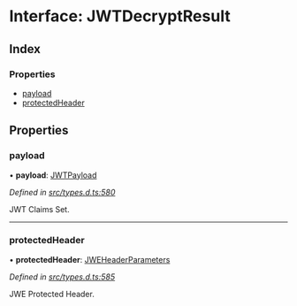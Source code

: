 # Interface: JWTDecryptResult

## Index

### Properties

* [payload](_types_d_.jwtdecryptresult.md#payload)
* [protectedHeader](_types_d_.jwtdecryptresult.md#protectedheader)

## Properties

### payload

•  **payload**: [JWTPayload](_types_d_.jwtpayload.md)

*Defined in [src/types.d.ts:580](https://github.com/panva/jose/blob/v3.3.2/src/types.d.ts#L580)*

JWT Claims Set.

___

### protectedHeader

•  **protectedHeader**: [JWEHeaderParameters](_types_d_.jweheaderparameters.md)

*Defined in [src/types.d.ts:585](https://github.com/panva/jose/blob/v3.3.2/src/types.d.ts#L585)*

JWE Protected Header.
